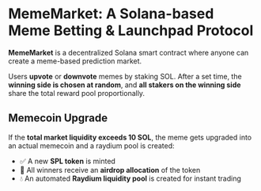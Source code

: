 # MemeMarket: A Solana-based Meme Betting & Launchpad Protocol

**MemeMarket** is a decentralized Solana smart contract where anyone can create a meme-based prediction market.

Users **upvote** or **downvote** memes by staking SOL. After a set time, the **winning side is chosen at random**, and **all stakers on the winning side** share the total reward pool proportionally.

## Memecoin Upgrade

If the **total market liquidity exceeds 10 SOL**, the meme gets upgraded into an actual memecoin and a raydium pool is created:

- ✅ A new **SPL token** is minted  
- 🎁 All winners receive an **airdrop allocation** of the token  
- 💧 An automated **Raydium liquidity pool** is created for instant trading
